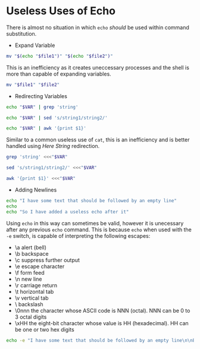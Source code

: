 # Useless Uses of Echo

There is almost no situation in which `echo` _should_ be used within command substitution.

* Expand Variable

``` bash
mv "$(echo "$file1")" "$(echo "$file2")"
```

This is an inefficiency as it creates uneccessary processes and the shell is more than capable of expanding variables.

``` bash
mv "$file1" "$file2"
```

* Redirecting Variables

``` bash
echo "$VAR" | grep 'string'

echo "$VAR" | sed 's/string1/string2/'

echo "$VAR" | awk '{print $1}'
```

Similar to a common useless use of `cat`, this is an inefficiency and is better handled using _Here String_ redirection.

``` bash
grep 'string' <<<"$VAR"

sed 's/string1/string2/' <<<"$VAR"

awk '{print $1}' <<<"$VAR"
```

* Adding Newlines

``` bash
echo "I have some text that should be followed by an empty line"
echo
echo "So I have added a useless echo after it"
```

Using `echo` in this way can sometimes be valid, however it is unecessary after any previous `echo` command.  This is
because `echo` when used with the `-e` switch, is capable of interpreting the following escapes:
  - \a	alert (bell)
  - \b	backspace
  - \c	suppress further output
  - \e	escape character
  - \f	form feed
  - \n	new line
  - \r	carriage return
  - \t	horizontal tab
  - \v	vertical tab
  - \\	backslash
  - \0nnn	the character whose ASCII code is NNN (octal).  NNN can be 0 to 3 octal digits
  - \xHH	the eight-bit character whose value is HH (hexadecimal).  HH can be one or two hex digits

``` bash
echo -e "I have some text that should be followed by an empty line\n\nBut I no longer need the useless echo"
```
